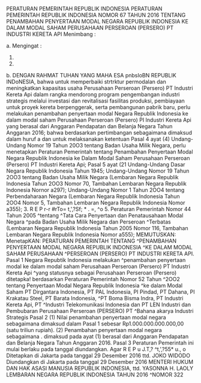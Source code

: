  PERATURAN PEMERINTAH REPUBLIK INDONESIA PERATURAN PEMERINTAH REPUBLIK INDONESIA NOMOR 67 TAHUN 2016 TENTANG PENAMBAHAN PENYERTAAN MODAL NEGARA REPUBLIK INDONESIA KE DALAM MODAL SAHAM PERUSAHAAN PERSEROAN (PERSERO) PT INDUSTRI KERETA API
Menimbang :

a.
Mengingat :

1.
2.
b.
DENGAN RAHMAT TUHAN YANG MAHA ESA pnbsIoBN REPUBLIK INDoNESIA, bahwa untuk memperbaiki strtrktur permodalan dan meningkatkan kapasitas usaha Perusahaan Perseroan (Persero) PT Industri Kereta Api dalam rangka mendorong program pengembangan industri strategis melalui investasi dan revitalisasi fasilitas produksi, pembiayaan untuk proyek kereta berpenggerak, serta pembangunan pabrik baru, perlu melakukan penambahan penyertaan modal Negara Republik Indonesia ke dalam modal saham Perusahaan Perseroan (Persero) PI Industri Kereta Api yang berasal dari Anggaran Pendapatan dan Belanja Negara Tahun Anggaran 2016; bahwa berdasarkan pertimbangan sebagaimana dimaksud dalam huruf a dan untuk melaksanakan ketentuan Pasal 4 ayat (4) Undang-Undang Nomor 19 Tahun 20O3 tentang Badan Usaha Milik Negara, perlu menetapkan Peraturan Pemerintah tentang Penambahan Penyertaan Modal Negara Republik Indonesia ke Dalam Modal Saham Perusahaan Perseroan (Persero) PT Industri Kereta Api; Pasal 5 ayat (21 Undang-Undang Dasar Negara Republik Indonesia Tahun 1945; Undang-Undang Nomor 19 Tahun 2OO3 tentang Badan Usaha Milik Negara (Lembaran Negara Republik Indonesia Tahun 2OO3 Nomor 70, Tambahan Lembaran Negara Republik Indonesia Nornor a297); Undang-Undang Nomor 1 Tahun 2OO4 tentang Perbendaharaan Negara (Lembaran Negara Republik Indonesia Tahun 2OO4 Nomor 5, Tambahan Lembaran Negara Republik Indonesia Nomor a355);
3. R E P r-r #rTo= t,',?Sf; * . =, ^o 5. Peraturan Pemerintah Nomor 44 Tahun 2005 ^tentang ^Tata Cara Penyertaan dan Penatausahaan Modal Negara ^pada Badan Usaha Milik Negara dan Perseroan ^Terbatas (Lembaran Negara Republik Indonesia Tahun 2005 Nomor 116, Tambahan Lembaran Negara Republik Indonesia Nomor a555);
MEMUTUSKAN:
 MenetapKAN: PERATURAN PEMERINTAH TENTANG ^PENAMBAHAN PENYERTAAN MODAL NEGARA REPUBLIK INDONESIA ^KE DALAM MODAL SAHAM PERUSAHAAN ^PERSEROAN (PERSERO) PT INDUSTRI KERETA API. Pasal 1 Negara Repubtik Indonesia melakukan ^penambahan penyertaan modal ke dalam modal saham Perusahaan Perseroan (Persero) PT Industri Kereta Api ^yang statusnya sebagai Perusahaan Perseroan (Persero) ditetapka! berdasarkan Peraturan Pemerintah Nomor 52 Tahun ^2OO2 tentang Penyertaan Modal Negara Republik Indonesia ^ke dalam Modal Saham PT Dirgantara Indonesia, PT PAL Indonesia, PI Pindad, PT Dahana, PI Krakatau Steel, PT Barata Indonesia, ^PT Boma Bisma Indra, PT Industri Kereta Api, PT ^Industri Telekomunikasi Indonesia dan PT LEN Industri dan Pembubaran Perusahaan Perseroan (PERSERO) PT ^Bahana akarya Industri Strategis Pasal 2 (1) Nilai penambahan penyertaan modal negara sebagaimana dimaksud dalam Pasal 1 sebesar Rp1.000.000.000.000,00 (satu triliun rupiah). (2) Penambahan penyertaan modal negara sebagaimana . dimaksud pada ayat (1) berasal dari Anggaran Pendapatan dan Belanja Negara Tahun Anggaran 2016. Pasal 3 Peraturan Pemerintah ini mulai berlaku pada tanggal diundangkan. Agar R E P u J.T,? ^t,',?55* u., o Ditetapkan di Jakarta pada tanggal 29 Desember 2016 ttd. JOKO WIDODO Diundangkan di Jakarta pada tanggal 29 Desember 2016 MENTERI HUKUM DAN HAK ASASI MANUSIA REPUBLIK INDONESIA, ttd. YASONNA H. LAOLY LEMBARAN NEGARA REPUBLIK INDONESIA TAHUN 2016 ^NOMOR 322